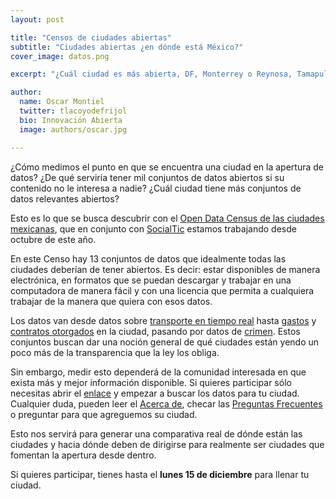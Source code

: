 ```yaml
---
layout: post

title: "Censos de ciudades abiertas"
subtitle: "Ciudades abiertas ¿en dónde está México?"
cover_image: datos.png

excerpt: "¿Cuál ciudad es más abierta, DF, Monterrey o Reynosa, Tamapulipas?"

author:
  name: Oscar Montiel
  twitter: tlacoyodefrijol
  bio: Innovación Abierta
  image: authors/oscar.jpg

---
```


¿Cómo medimos el punto en que se encuentra una ciudad en la apertura de datos? ¿De qué serviría tener mil conjuntos de datos abiertos si su contenido no le interesa a nadie? ¿Cuál ciudad tiene más conjuntos de datos relevantes abiertos? 

Esto es lo que se busca descubrir con el [Open Data Census de las ciudades mexicanas](http://censo.datamx.io), que en conjunto con [SocialTic](http://socialtic.org) estamos trabajando desde octubre de este año. 

En este Censo hay 13 conjuntos de datos que idealmente todas las ciudades deberían de tener abiertos. Es decir: estar disponibles de manera electrónica, en formatos que se puedan descargar y trabajar en una computadora de manera fácil y con una licencia que permita a cualquiera trabajar de la manera que quiera con esos datos. 

Los datos van desde datos sobre [transporte en tiempo real](http://censo.datamx.io/dataset/transport-realtime) hasta [gastos](http://censo.datamx.io/dataset/spending) y [contratos otorgados](http://censo.datamx.io/dataset/contracts) en la ciudad, pasando por datos de [crimen](http://censo.datamx.io/dataset/crime-stats). Estos conjuntos buscan dar una noción general de qué ciudades están yendo un poco más de la transparencia que la ley los obliga. 

Sin embargo, medir esto dependerá de la comunidad interesada en que exista más y mejor información disponible. Si quieres participar sólo necesitas abrir el [enlace](http://http://censo.datamx.io/) y empezar a buscar los datos para tu ciudad. Cualquier duda, pueden leer el [Acerca de](http://censo.datamx.io/about/), checar las [Preguntas Frecuentes](http://censo.datamx.io/faq/) o preguntar para que agreguemos su ciudad. 

Esto nos servirá para generar una comparativa real de dónde están las ciudades y hacia dónde deben de dirigirse para realmente ser ciudades que fomentan la apertura desde dentro. 

Si quieres participar, tienes hasta el **lunes 15 de diciembre** para llenar tu ciudad. 

